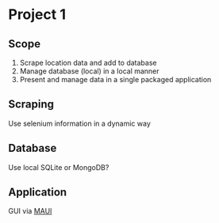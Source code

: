 ﻿# Project 1

## Scope

1. Scrape location data and add to database
2. Manage database (local) in a local manner
3. Present and manage data in a single packaged application


## Scraping

Use selenium information in a dynamic way

## Database

Use local SQLite or MongoDB?

## Application

GUI via [MAUI](https://dotnet.microsoft.com/en-us/apps/maui)
